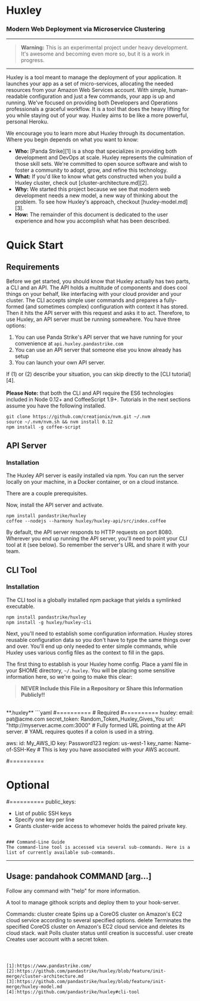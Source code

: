 # Huxley

### Modern Web Deployment via Microservice Clustering
---

> **Warning:** This is an experimental project under heavy development.  It's awesome and becoming even more so, but it is a work in progress.

---
Huxley is a tool meant to manage the deployment of your application.  It launches your app as a set of micro-services, allocating the needed resources from your Amazon Web Services account.  With simple, human-readable configuration and just a few commands, your app is up and running.  We've focused on providing both Developers and Operations professionals a graceful workflow.  It is a tool that does the heavy lifting for you while staying out of your way.  Huxley aims to be like a more powerful, personal Heroku.

We encourage you to learn more abut Huxley through its documentation. Where you begin depends on what you want to know:
- **Who:** [Panda Strike][1] is a shop that specializes in providing both development and DevOps at scale.  Huxley represents the culmination of those skill sets.  We're committed to open source software and wish to foster a community to adopt, grow, and refine this technology.
- **What:** If you'd like to know what gets constructed when you build a Huxley cluster, check out [cluster-architecture.md][2].
- **Why:** We started this project because we see that modern web development needs a new model, a new way of thinking about the problem.  To see how Huxley's approach, checkout [huxley-model.md][3].
- **How:** The remainder of this document is dedicated to the user experience and how you accomplish what has been described.


# Quick Start
## Requirements
Before we get started, you should know that Huxley actually has two parts, a CLI and an API.  The API holds a multitude of components and does cool things on your behalf, like interfacing with your cloud provider and your cluster.  The CLI accepts simple user commands and prepares a fully-formed (and sometimes complex) configuration with context it has stored.  Then it hits the API server with this request and asks it to act.  Therefore, to use Huxley, an API server must be running somewhere.  You have three options:

1. You can use Panda Strike's API server that we have running for your convenience at `api.huxley.pandastrike.com`
2. You can use an API server that someone else you know already has setup
3. You can launch your own API server.

If (1) or (2) describe your situation, you can skip directly to the [CLI tutorial][4].
<br>
<br>
**Please Note:** that both the CLI and API require the ES6 technologies included in Node 0.12+ and CoffeeScript 1.9+.  Tutorials in the next sections assume you have the following installed.
```shell
git clone https://github.com/creationix/nvm.git ~/.nvm
source ~/.nvm/nvm.sh && nvm install 0.12
npm install -g coffee-script
```

## API Server
### Installation
The Huxley API server is easily installed via npm.  You can run the server locally on your machine, in a Docker container, or on a cloud instance.

There are a couple prerequisites.


Now, install the API server and activate.
```shell
npm install pandastrike/huxley
coffee --nodejs --harmony huxley/huxley-api/src/index.coffee
```
By default, the API server responds to HTTP requests on port 8080.  Wherever you end up running the API server, you'll need to point your CLI tool at it (see below).  So remember the server's URL and share it with your team.

## CLI Tool
### Installation
The CLI tool is a globally installed npm package that yields a symlinked executable.
```shell
npm install pandastrike/huxley
npm install -g huxley/huxley-cli
```
Next, you'll need to establish some configuration information.  Huxley stores reusable configuration data so you don't have to type the same things over and over.  You'll end up only needed to enter simple commands, while Huxley uses various config files as the context to fill in the gaps.

The first thing to establish is your Huxley home config. Place a yaml file in your $HOME directory, `~/.huxley`.  You will be placing some sensitive information here, so we're going to make this clear:  

>**NEVER Include this File in a Repository or Share this Information Publicly!!**

<br>
**.huxley**
```yaml
#==========
# Required
#==========
huxley:
  email: pat@acme.com
  secret_token: Random_Token_Huxley_Gives_You
  url: "http://myserver.acme.com:3000"  
  # Fully formed URL pointing at the API server.
  # YAML requires quotes if a colon is used in a string.

aws:
  id: My_AWS_ID
  key: Password123
  region: us-west-1
  key_name: Name-of-SSH-Key   # This is key you have associated with your AWS account.

#==========
# Optional
#==========
public_keys:
  - List of public SSH keys
  - Specify one key per line
  - Grants cluster-wide access to whomever holds the paired private key.
```

### Command-Line Guide
The command-line tool is accessed via several sub-commands. Here is a list of currently available sub-commands.
```
--------------------------------------------
Usage: pandahook COMMAND [arg...]
--------------------------------------------
Follow any command with "help" for more information.

A tool to manage githook scripts and deploy them to your hook-server.  

Commands:
cluster
  create      Spins up a CoreOS cluster on Amazon's EC2 cloud service according to several specified options.
  delete      Terminates the specified CoreOS cluster on Amazon's EC2 cloud service and deletes its cloud stack.
  wait        Polls cluster status until creation is successful.
user
  create      Creates user account with a secret token.
```



[1]:https://www.pandastrike.com/
[2]:https://github.com/pandastrike/huxley/blob/feature/init-merge/cluster-architecture.md
[3]:https://github.com/pandastrike/huxley/blob/feature/init-merge/huxley-model.md
[4]:https://github.com/pandastrike/huxley#cli-tool

